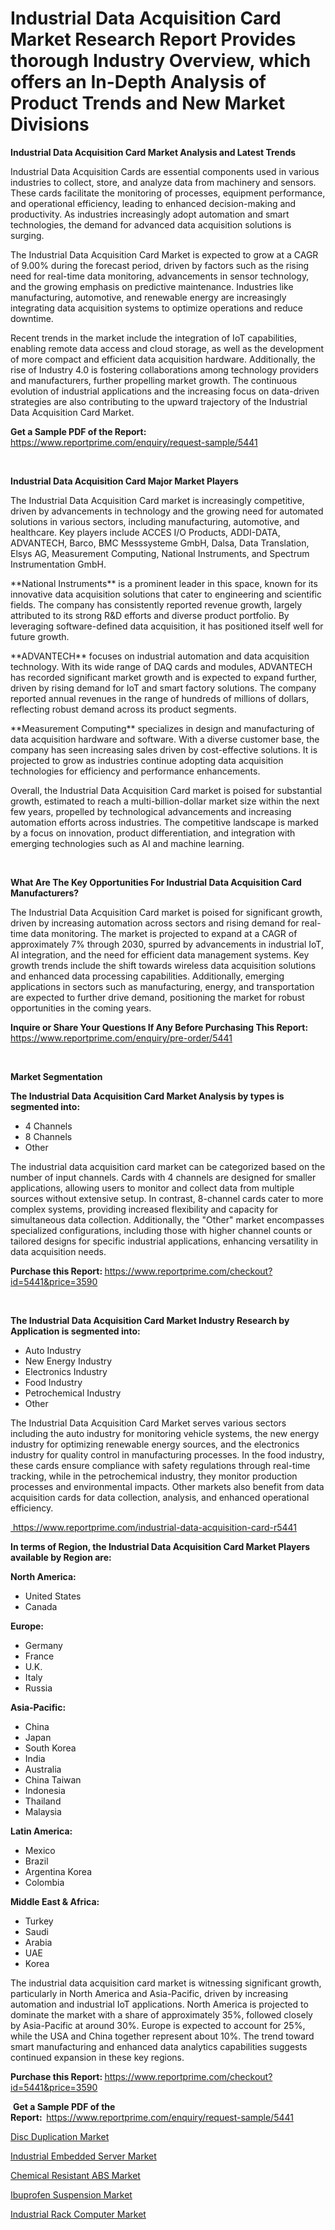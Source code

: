 <p><h1>Industrial Data Acquisition Card Market Research Report Provides thorough Industry Overview, which offers an In-Depth Analysis of Product Trends and New Market Divisions</h1></p><p><strong>Industrial Data Acquisition Card Market Analysis and Latest Trends</strong></p>
<p><p>Industrial Data Acquisition Cards are essential components used in various industries to collect, store, and analyze data from machinery and sensors. These cards facilitate the monitoring of processes, equipment performance, and operational efficiency, leading to enhanced decision-making and productivity. As industries increasingly adopt automation and smart technologies, the demand for advanced data acquisition solutions is surging.</p><p>The Industrial Data Acquisition Card Market is expected to grow at a CAGR of 9.00% during the forecast period, driven by factors such as the rising need for real-time data monitoring, advancements in sensor technology, and the growing emphasis on predictive maintenance. Industries like manufacturing, automotive, and renewable energy are increasingly integrating data acquisition systems to optimize operations and reduce downtime.</p><p>Recent trends in the market include the integration of IoT capabilities, enabling remote data access and cloud storage, as well as the development of more compact and efficient data acquisition hardware. Additionally, the rise of Industry 4.0 is fostering collaborations among technology providers and manufacturers, further propelling market growth. The continuous evolution of industrial applications and the increasing focus on data-driven strategies are also contributing to the upward trajectory of the Industrial Data Acquisition Card Market.</p></p>
<p><strong>Get a Sample PDF of the Report:&nbsp;</strong> <a href="https://www.reportprime.com/enquiry/request-sample/5441">https://www.reportprime.com/enquiry/request-sample/5441</a></p>
<p>&nbsp;</p>
<p><strong>Industrial Data Acquisition Card Major Market Players</strong></p>
<p><p>The Industrial Data Acquisition Card market is increasingly competitive, driven by advancements in technology and the growing need for automated solutions in various sectors, including manufacturing, automotive, and healthcare. Key players include ACCES I/O Products, ADDI-DATA, ADVANTECH, Barco, BMC Messsysteme GmbH, Dalsa, Data Translation, Elsys AG, Measurement Computing, National Instruments, and Spectrum Instrumentation GmbH.</p><p>**National Instruments** is a prominent leader in this space, known for its innovative data acquisition solutions that cater to engineering and scientific fields. The company has consistently reported revenue growth, largely attributed to its strong R&D efforts and diverse product portfolio. By leveraging software-defined data acquisition, it has positioned itself well for future growth.</p><p>**ADVANTECH** focuses on industrial automation and data acquisition technology. With its wide range of DAQ cards and modules, ADVANTECH has recorded significant market growth and is expected to expand further, driven by rising demand for IoT and smart factory solutions. The company reported annual revenues in the range of hundreds of millions of dollars, reflecting robust demand across its product segments.</p><p>**Measurement Computing** specializes in design and manufacturing of data acquisition hardware and software. With a diverse customer base, the company has seen increasing sales driven by cost-effective solutions. It is projected to grow as industries continue adopting data acquisition technologies for efficiency and performance enhancements.</p><p>Overall, the Industrial Data Acquisition Card market is poised for substantial growth, estimated to reach a multi-billion-dollar market size within the next few years, propelled by technological advancements and increasing automation efforts across industries. The competitive landscape is marked by a focus on innovation, product differentiation, and integration with emerging technologies such as AI and machine learning.</p></p>
<p>&nbsp;</p>
<p><strong>What Are The Key Opportunities For Industrial Data Acquisition Card Manufacturers?</strong></p>
<p><p>The Industrial Data Acquisition Card market is poised for significant growth, driven by increasing automation across sectors and rising demand for real-time data monitoring. The market is projected to expand at a CAGR of approximately 7% through 2030, spurred by advancements in industrial IoT, AI integration, and the need for efficient data management systems. Key growth trends include the shift towards wireless data acquisition solutions and enhanced data processing capabilities. Additionally, emerging applications in sectors such as manufacturing, energy, and transportation are expected to further drive demand, positioning the market for robust opportunities in the coming years.</p></p>
<p><strong>Inquire or Share Your Questions If Any Before Purchasing This Report:</strong> <a href="https://www.reportprime.com/enquiry/pre-order/5441">https://www.reportprime.com/enquiry/pre-order/5441</a></p>
<p>&nbsp;</p>
<p><strong>Market Segmentation</strong></p>
<p><strong>The Industrial Data Acquisition Card Market Analysis by types is segmented into:</strong></p>
<p><ul><li>4 Channels</li><li>8 Channels</li><li>Other</li></ul></p>
<p><p>The industrial data acquisition card market can be categorized based on the number of input channels. Cards with 4 channels are designed for smaller applications, allowing users to monitor and collect data from multiple sources without extensive setup. In contrast, 8-channel cards cater to more complex systems, providing increased flexibility and capacity for simultaneous data collection. Additionally, the "Other" market encompasses specialized configurations, including those with higher channel counts or tailored designs for specific industrial applications, enhancing versatility in data acquisition needs.</p></p>
<p><strong>Purchase this Report:&nbsp;</strong><a href="https://www.reportprime.com/checkout?id=5441&price=3590">https://www.reportprime.com/checkout?id=5441&price=3590</a></p>
<p>&nbsp;</p>
<p><strong>The Industrial Data Acquisition Card Market Industry Research by Application is segmented into:</strong></p>
<p><ul><li>Auto Industry</li><li>New Energy Industry</li><li>Electronics Industry</li><li>Food Industry</li><li>Petrochemical Industry</li><li>Other</li></ul></p>
<p><p>The Industrial Data Acquisition Card Market serves various sectors including the auto industry for monitoring vehicle systems, the new energy industry for optimizing renewable energy sources, and the electronics industry for quality control in manufacturing processes. In the food industry, these cards ensure compliance with safety regulations through real-time tracking, while in the petrochemical industry, they monitor production processes and environmental impacts. Other markets also benefit from data acquisition cards for data collection, analysis, and enhanced operational efficiency.</p></p>
<p><a href="https://www.reportprime.com/industrial-data-acquisition-card-r5441">&nbsp;https://www.reportprime.com/industrial-data-acquisition-card-r5441</a></p>
<p><strong>In terms of Region, the Industrial Data Acquisition Card Market Players available by Region are:</strong></p>
<p>
    <p> <strong> North America: </strong>
        <ul>
            <li>United States</li>
            <li>Canada</li>
        </ul>
        </p> 
    <p> <strong> Europe: </strong>
        <ul>
            <li>Germany</li>
            <li>France</li>
            <li>U.K.</li>
            <li>Italy</li>
            <li>Russia</li>
        </ul>
        </p> 
    <p> <strong> Asia-Pacific: </strong>
        <ul>
            <li>China</li>
            <li>Japan</li>
            <li>South Korea</li>
            <li>India</li>
            <li>Australia</li>
            <li>China Taiwan</li>
            <li>Indonesia</li>
            <li>Thailand</li>
            <li>Malaysia</li>
        </ul>
        </p> 
    <p> <strong> Latin America: </strong>
        <ul>
            <li>Mexico</li>
            <li>Brazil</li>
            <li>Argentina Korea</li>
            <li>Colombia</li>
        </ul>
        </p> 
    <p> <strong> Middle East & Africa: </strong>
        <ul>
            <li>Turkey</li>
            <li>Saudi</li>
            <li>Arabia</li>
            <li>UAE</li>
            <li>Korea</li>
        </ul>
    </p>
    </p>
<p><p>The industrial data acquisition card market is witnessing significant growth, particularly in North America and Asia-Pacific, driven by increasing automation and industrial IoT applications. North America is projected to dominate the market with a share of approximately 35%, followed closely by Asia-Pacific at around 30%. Europe is expected to account for 25%, while the USA and China together represent about 10%. The trend toward smart manufacturing and enhanced data analytics capabilities suggests continued expansion in these key regions.</p></p>
<p><strong>Purchase this Report: </strong><a href="https://www.reportprime.com/checkout?id=5441&price=3590">https://www.reportprime.com/checkout?id=5441&price=3590</a></p>
<p>&nbsp;<strong>Get a Sample PDF of the Report:&nbsp;&nbsp;</strong><a href="https://www.reportprime.com/enquiry/request-sample/5441">https://www.reportprime.com/enquiry/request-sample/5441</a></p>
<p><strong></strong></p>
<p><p><a href="https://www.linkedin.com/pulse/disc-duplication-market-insights-product-type-application-trends-bs5tf?trackingId=AFhQLje8TsihrR7mQOlR3g%3D%3D">Disc Duplication Market</a></p><p><a href="https://github.com/FahadAhmed712/Market-Research-Report-List-1/blob/main/industrial-embedded-server-market.md">Industrial Embedded Server Market</a></p><p><a href="https://issuu.com/reportprime-2/docs/chemical-resistant-abs-market-size-_676315881659a7">Chemical Resistant ABS Market</a></p><p><a href="https://issuu.com/reportprime-2/docs/ibuprofen-suspension-market-size-20_c8a847d560c693">Ibuprofen Suspension Market</a></p><p><a href="https://github.com/YashRP12/Market-Research-Report-List-6/blob/main/industrial-rack-computer-market.md">Industrial Rack Computer Market</a></p></p>